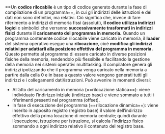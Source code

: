 ==Un **codice rilocabile** è un tipo di codice generato durante la fase di compilazione di un programma==, in cui gli indirizzi delle istruzioni e dei dati non sono definitivi, ma relativi. Ciò significa che, invece di fare riferimento a indirizzi di memoria fissi (assoluti), **il codice utilizza indirizzi logici** o simbolici che verranno **successivamente trasformati in indirizzi fisici** durante **il caricamento del programma in memoria.**
Quando un programma contenente codice rilocabile viene caricato in memoria, il **loader** del sistema operativo esegue una **rilocazione**, cioè **modifica gli indirizzi relativi per adattarli alla posizione effettiva del programma in memoria.** Questo permette al programma di essere caricato in diverse posizioni fisiche della memoria, rendendolo più flessibile e facilitando la gestione della memoria nei sistemi operativi multitasking. 
Il compilatore genera gli indirizzi ipotizzando che il programma venga caricato nella memoria a partire dalla cella 0 e in base a questo valore vengono generati tutti gli indirizzi e i collegamenti dati/istruzioni. Può avvenire in momenti diversi:
- All’atto del caricamento in memoria (==rilocazione statica==): viene individuato l’indirizzo iniziale (indirizzo base) e viene sommato a tutti i riferimenti presenti nel programma (offset).
- In fase di esecuzione del programma (==rilocazione dinamica==): viene inserito in apposito registro (registro base) il valore dell’indirizzo effettivo della prima locazione di memoria centrale; quindi durante l’esecuzione, istruzione per istruzione, si calcola l’indirizzo fisico sommando a ogni indirizzo relativo il contenuto del registro base.


